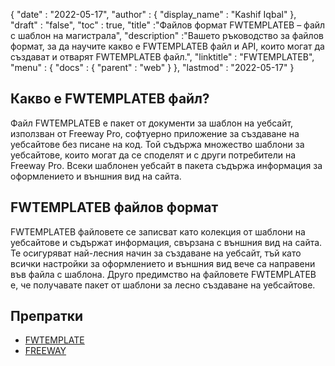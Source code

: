 {
  "date" : "2022-05-17",
  "author" : {
    "display_name" : "Kashif Iqbal"
},
  "draft" : "false",
  "toc" : true,
  "title" :"Файлов формат FWTEMPLATEB – файл с шаблон на магистрала",
  "description" :"Вашето ръководство за файлов формат, за да научите какво е FWTEMPLATEB файл и API, които могат да създават и отварят FWTEMPLATEB файл.",
  "linktitle" : "FWTEMPLATEB",
  "menu" : {
    "docs" : {
      "parent" : "web"
}
},
  "lastmod" : "2022-05-17"
}

## Какво е FWTEMPLATEB файл?

Файл FWTEMPLATEB е пакет от документи за шаблон на уебсайт, използван от Freeway Pro, софтуерно приложение за създаване на уебсайтове без писане на код. Той съдържа множество шаблони за уебсайтове, които могат да се споделят и с други потребители на Freeway Pro. Всеки шаблонен уебсайт в пакета съдържа информация за оформлението и външния вид на сайта.

## FWTEMPLATEB файлов формат

FWTEMPLATEB файловете се записват като колекция от шаблони на уебсайтове и съдържат информация, свързана с външния вид на сайта. Те осигуряват най-лесния начин за създаване на уебсайт, тъй като всички настройки за оформлението и външния вид вече са направени във файла с шаблона. Друго предимство на файловете FWTEMPLATEB е, че получавате пакет от шаблони за лесно създаване на уебсайтове.

## Препратки

* [FWTEMPLATE](/bg/web/fwtemplate/)
* [FREEWAY](/bg/web/freeway/)
